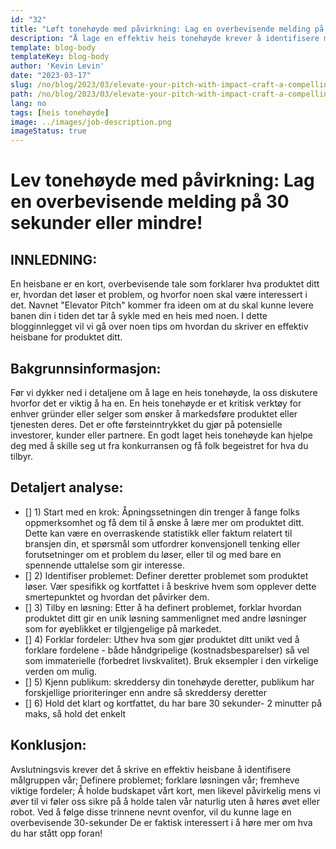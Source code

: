 ```yaml
---
id: "32"
title: "Løft tonehøyde med påvirkning: Lag en overbevisende melding på 30 sekunder eller mindre!"
description: "Å lage en effektiv heis tonehøyde krever å identifisere målgruppen, definere problemet, forklare løsningen og fremheve viktige fordeler i en kort, men likevel effektive melding.  Regelmessig praksis er viktig for å levere banen naturlig.  En heis tonehøyde kan brukes til å introdusere seg, slå en ide, produkt, service eller prosjekt, og bør effektivt kommunisere verdiproposisjonen for å fange oppmerksomhet og få mer innkjøp fra publikum.  Å huske viktige punkter som å identifisere målgruppen, definere det unike salgsproposisjonen, holde ting enkelt, bruke følelsesladet språk, øve regelmessig, ende med en klar oppfordring til å handle, og å være kreativ kan maksimere effektiviteten."
template: blog-body
templateKey: blog-body
author: 'Kevin Levin'
date: "2023-03-17"
slug: /no/blog/2023/03/elevate-your-pitch-with-impact-craft-a-compelling-message-in-30-seconds-or-less
path: /no/blog/2023/03/elevate-your-pitch-with-impact-craft-a-compelling-message-in-30-seconds-or-less
lang: no
tags: [heis tonehøyde]
image: ../images/job-description.png
imageStatus: true
---
```

# Lev tonehøyde med påvirkning: Lag en overbevisende melding på 30 sekunder eller mindre!


 ## INNLEDNING:

 En heisbane er en kort, overbevisende tale som forklarer hva produktet ditt er, hvordan det løser et problem, og hvorfor noen skal være interessert i det.  Navnet "Elevator Pitch" kommer fra ideen om at du skal kunne levere banen din i tiden det tar å sykle med en heis med noen.  I dette blogginnlegget vil vi gå over noen tips om hvordan du skriver en effektiv heisbane for produktet ditt.


 ## Bakgrunnsinformasjon:


 Før vi dykker ned i detaljene om å lage en heis tonehøyde, la oss diskutere hvorfor det er viktig å ha en.  En heis tonehøyde er et kritisk verktøy for enhver gründer eller selger som ønsker å markedsføre produktet eller tjenesten deres.  Det er ofte førsteinntrykket du gjør på potensielle investorer, kunder eller partnere.  En godt laget heis tonehøyde kan hjelpe deg med å skille seg ut fra konkurransen og få folk begeistret for hva du tilbyr.


 ## Detaljert analyse:


 - [] 1) Start med en krok: Åpningssetningen din trenger å fange folks oppmerksomhet og få dem til å ønske å lære mer om produktet ditt.  Dette kan være en overraskende statistikk eller faktum relatert til bransjen din, et spørsmål som utfordrer konvensjonell tenking eller forutsetninger om et problem du løser, eller til og med bare en spennende uttalelse som gir interesse.
 - [] 2) Identifiser problemet: Definer deretter problemet som produktet løser.  Vær spesifikk og kortfattet i å beskrive hvem som opplever dette smertepunktet og hvordan det påvirker dem.
 - [] 3) Tilby en løsning: Etter å ha definert problemet, forklar hvordan produktet ditt gir en unik løsning sammenlignet med andre løsninger som for øyeblikket er tilgjengelige på markedet.
 - [] 4) Forklar fordeler: Uthev hva som gjør produktet ditt unikt ved å forklare fordelene - både håndgripelige (kostnadsbesparelser) så vel som immaterielle (forbedret livskvalitet).  Bruk eksempler i den virkelige verden om mulig.
 - [] 5) Kjenn publikum: skreddersy din tonehøyde deretter, publikum har forskjellige prioriteringer enn andre så skreddersy deretter
 - [] 6) Hold det klart og kortfattet, du har bare 30 sekunder- 2 minutter på maks, så hold det enkelt


 ## Konklusjon:


 Avslutningsvis krever det å skrive en effektiv heisbane å identifisere målgruppen vår;  Definere problemet;  forklare løsningen vår;  fremheve viktige fordeler;  Å holde budskapet vårt kort, men likevel påvirkelig mens vi øver til vi føler oss sikre på å holde talen vår naturlig uten å høres øvet eller robot.  Ved å følge disse trinnene nevnt ovenfor, vil du kunne lage en overbevisende 30-sekunder  De er faktisk interessert i å høre mer om hva du har stått opp foran!
